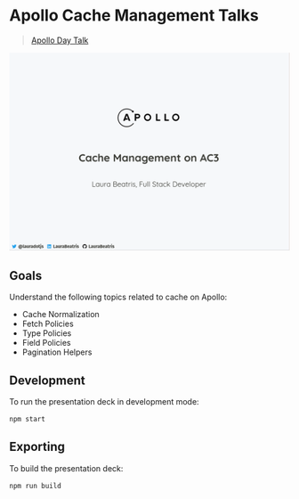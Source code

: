 # Apollo Cache Management Talks 

> [Apollo Day Talk](https://www.twitch.tv/videos/798481471)

<img src="./docs/slides-preview.png" />

## Goals 

Understand the following topics related to cache on Apollo:

- Cache Normalization
- Fetch Policies
- Type Policies
- Field Policies 
- Pagination Helpers

## Development

To run the presentation deck in development mode:

```sh
npm start
```

## Exporting

To build the presentation deck:

```sh
npm run build
```
